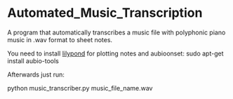 Automated_Music_Transcription
=============================

A program that automatically transcribes a music file with polyphonic piano music in .wav format to sheet notes.

You need to install <a href=http://www.lilypond.org/>lilypond</a> for plotting notes
and aubioonset: sudo apt-get install aubio-tools

Afterwards just run:

python music_transcriber.py music_file_name.wav




